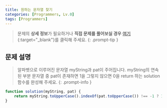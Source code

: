 ```yaml
---
title: 원하는 문자열 찾기
categories: [Programmers, Lv.0]
tags: [Programmers]
---
```


> 문제의 **상세 정보**가 필요하거나 **직접 문제를 풀어보실 경우** [여기](https://school.programmers.co.kr/learn/courses/30/lessons/181878){:target="_blank"}를 클릭해 주세요.
{: .prompt-tip }

## 문제 설명

> 알파벳으로 이루어진 문자열 myString과 pat이 주어집니다. myString의 연속된 부분 문자열 중 pat이 존재하면 1을 그렇지 않으면 0을 return 하는 solution 함수를 완성해 주세요.
{: .prompt-info }

```js
function solution(myString, pat) {
    return myString.toUpperCase().indexOf(pat.toUpperCase()) !== -1 ? 1 : 0;
}
```